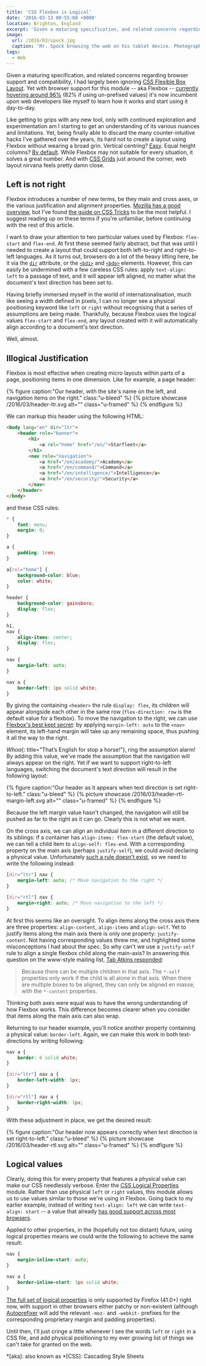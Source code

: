 ```yaml
---
title: 'CSS Flexbox is Logical'
date: '2016-03-13 00:55:00 +0000'
location: Brighton, England
excerpt: 'Given a maturing specification, and related concerns regarding browser support and compatibility, I had largely been ignoring Flexbox. Yet with browser support for this module currently hovering around 96%, it''s now incumbent upon web developers like myself to learn how it works and start using it day-to-day.'
image:
  url: /2016/03/spock.jpg
  caption: 'Mr. Spock browsing the web on his tablet device. Photograph: [NBC Television](https://commons.wikimedia.org/wiki/File:Star_Trek_Spock.jpg)'
tags:
  - Web
---
```

Given a maturing specification, and related concerns regarding browser support and compatibility, I had largely been ignoring [CSS Flexible Box Layout][1]. Yet with browser support for this module -- aka Flexbox -- [currently hovering around 96%][2] (82% if using un-prefixed values) it's now incumbent upon web developers like myself to learn how it works and start using it day-to-day.

Like getting to grips with any new tool, only with continued exploration and experimentation am I starting to get an understanding of its various nuances and limitations. Yet, being finally able to discard the many counter-intuitive hacks I've gathered over the years, its hard not to create a layout using Flexbox without wearing a broad grin. Vertical centring? [Easy][3]. Equal height columns? [By default][4]. While Flexbox may not suitable for every situation, it solves a great number. And with [CSS Grids][5] just around the corner, web layout nirvana feels pretty damn close.

## Left is not right
Flexbox introduces a number of new terms, be they main and cross axes, or the various justification and alignment properties. [Mozilla has a good overview][6], but I've found [the guide on CSS Tricks][7] to be the most helpful. I suggest reading up on these terms if you're unfamiliar, before continuing with the rest of this article.

I want to draw your attention to two particular values used by Flexbox: `flex-start` and `flex-end`. At first these seemed fairly abstract, but that was until I needed to create a layout that could support both left-to-right and right-to-left languages. As it turns out, browsers do a lot of the heavy lifting here, be it via the [`dir`][8] attribute, or the [`<bdi>`][9] and [`<bdo>`][10] elements. However, this can easily be undermined with a few careless CSS rules: apply `text-align: left` to a passage of text, and it will appear left aligned, no matter what the document's text direction has been set to.

Having briefly immersed myself in the world of internationalisation, much like seeing a width defined in pixels, I can no longer see a physical positioning keyword like `left` or `right` without recognising that a series of assumptions are being made. Thankfully, because Flexbox uses the logical values `flex-start` and `flex-end`, any layout created with it will automatically align according to a document's text direction.

Well, almost.

## Illogical Justification
Flexbox is most effective when creating micro layouts within parts of a page, positioning items in one dimension. Like for example, a page header:

{% figure caption:"Our header, with the site's name on the left, and navigation items on the right." class:"u-bleed" %}
{% picture showcase /2016/03/header-ltr.svg alt="" class="u-framed" %}
{% endfigure %}

We can markup this header using the following HTML:

```html
<body lang="en" dir="ltr">
    <header role="banner">
        <h1>
            <a rel="home" href="/en/">Starfleet</a>
        </h1>
        <nav role="navigation">
            <a href="/en/academy/">Academy</a>
            <a href="/en/command/">Command</a>
            <a href="/en/intelligence/">Intelligence</a>
            <a href="/en/security/">Security</a>
        </nav>
    </header>
</body>
```

and these CSS rules:

```css
* {
    font: menu;
    margin: 0;
}

a {
    padding: 1rem;
}

a[rel="home"] {
    background-color: blue;
    color: white;
}

header {
    background-color: gainsboro;
    display: flex;
}

h1,
nav {
    align-items: center;
    display: flex;
}

nav {
    margin-left: auto;
}

nav a {
    border-left: 1px solid white;
}
```

By giving the containing `<header>` the rule `display: flex`, its children will appear alongside each other in the same row (`flex-direction: row` is the default value for a flexbox). To move the navigation to the right, we can use [Flexbox's best kept secret][11]: by applying `margin-left: auto` to the `<nav>` element, its left-hand margin will take up any remaining space, thus pushing it all the way to the right.

*Whoa*{: title="That’s English for stop a horse!"}, ring the assumption alarm! By adding this value, we've made the assumption that the navigation will always appear on the right. Yet if we want to support right-to-left languages, switching the document's text direction will result in the following layout:

{% figure caption:"Our header as it appears when text direction is set right-to-left." class:"u-bleed" %}
{% picture showcase /2016/03/header-rtl-margin-left.svg alt="" class="u-framed" %}
{% endfigure %}

Because the left margin value hasn't changed, the navigation will still be pushed as far to the right as it can go. Clearly this is not what we want.

On the cross axis, we can align an individual item in a different direction to its siblings: if a container has `align-items: flex-start` (the default value), we can tell a child item to `align-self: flex-end`. With a corresponding property on the main axis (perhaps `justify-self`), we could avoid declaring a physical value. Unfortunately [such a rule doesn't exist][12], so we need to write the following instead:

```css
[dir="ltr"] nav {
    margin-left: auto; /* Move navigation to the right */
}

[dir="rtl"] nav {
    margin-right: auto; /* Move navigation to the left */
}
```

At first this seems like an oversight. To align items along the cross axis there are three properties: `align-content`, `align-items` and `align-self`. Yet to justify items along the main axis there is only one property: `justify-content`. Not having corresponding values threw me, and highlighted some misconceptions I had about the spec. So why can't we use a `justify-self` rule to align a single flexbox child along the main-axis? In answering this question on the www-style mailing list, [Tab Atkins responded][13]:

> Because there can be multiple children in that axis. The `*-self` properties only work if the child is all alone in that axis. When there are multiple boxes to be aligned, they can only be aligned en masse, with the `*-content` properties.

Thinking both axes were equal was to have the wrong understanding of how Flexbox works. This difference becomes clearer when you consider that items along the main axis can also wrap.

Returning to our header example, you'll notice another property containing a physical value: `border-left`. Again, we can make this work in both text-directions by writing following:

```css
nav a {
    border: 0 solid white;
}

[dir="ltr"] nav a {
    border-left-width: 1px;
}

[dir="rtl"] nav a {
    border-right-width: 1px;
}
```

With these adjustment in place, we get the desired result:

{% figure caption:"Our header now appears correctly when text direction is set right-to-left." class:"u-bleed" %}
{% picture showcase /2016/03/header-rtl.svg alt="" class="u-framed" %}
{% endfigure %}

## Logical values
Clearly, doing this for every property that features a physical value can make our CSS needlessly verbose. Enter the [CSS Logical Properties][14] module. Rather than use physical `left` or `right` values, this module allows us to use values similar to those we're using in Flexbox. Going back to my earlier example, instead of writing `text-align: left` we can write `text-align: start` -- a value that already [has good support across most browsers][15].

Applied to other properties, in the (hopefully not too distant) future, using logical properties means we could write the following to achieve the same result:

```css
nav {
    margin-inline-start: auto;
}

nav a {
    border-inline-start: 1px solid white;
}
```

[The full set of logical properties][17] is only supported by Firefox (41.0+) right now, with support in other browsers either patchy or non-existent (although [Autoprefixer][17] will add the relevant `-moz-` and `-webkit-` prefixes for the corresponding proprietary margin and padding properties).

Until then, I'll just cringe a little whenever I see the words `left` or `right` in a CSS file, and add physical positioning to my ever growing list of things we can't take for granted on the web.

[1]: https://www.w3.org/TR/css-flexbox-1/
[2]: http://caniuse.com/flexbox
[3]: https://philipwalton.github.io/solved-by-flexbox/demos/vertical-centering/
[4]: https://philipwalton.github.io/solved-by-flexbox/demos/holy-grail/
[5]: http://gridbyexample.com/
[6]: https://developer.mozilla.org/en-US/docs/Web/CSS/CSS_Flexible_Box_Layout/Using_CSS_flexible_boxes
[7]: https://css-tricks.com/snippets/css/a-guide-to-flexbox/
[8]: https://developer.mozilla.org/en-US/docs/Web/HTML/Global_attributes/dir
[9]: https://developer.mozilla.org/en-US/docs/Web/HTML/Element/bdi
[10]: https://developer.mozilla.org/en-US/docs/Web/HTML/Element/bdo
[11]: https://medium.com/@samserif/bd3d892826b6
[12]: http://stackoverflow.com/questions/32551291/in-css-flexbox-why-are-there-no-justify-items-and-justify-self-properties
[13]: https://lists.w3.org/Archives/Public/www-style/2015Apr/0114.html
[14]: https://drafts.csswg.org/css-logical-props/
[15]: http://www.quirksmode.org/css/text/#t07
[16]: https://developer.mozilla.org/en-US/docs/Web/CSS/CSS_Logical_Properties
[17]: https://github.com/postcss/autoprefixer

*[aka]: also known as
*[CSS]: Cascading Style Sheets
